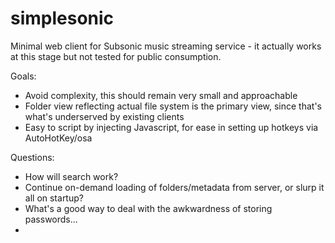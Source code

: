 # simplesonic
Minimal web client for Subsonic music streaming service - it actually works at this stage but not tested for public consumption.

Goals:
* Avoid complexity, this should remain very small and approachable
* Folder view reflecting actual file system is the primary view, since that's what's underserved by existing clients
* Easy to script by injecting Javascript, for ease in setting up hotkeys via AutoHotKey/osa
 
Questions:
* How will search work?
* Continue on-demand loading of folders/metadata from server, or slurp it all on startup?
* What's a good way to deal with the awkwardness of storing passwords...
* 
